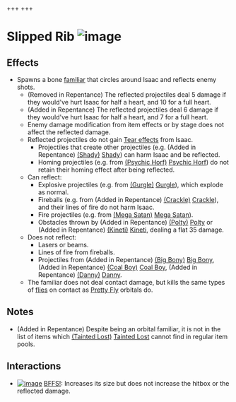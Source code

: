 +++
+++

 # Slipped Rib ![image](/image/Slipped_Rib.png) 

Effects
---------


* Spawns a bone [familiar](/wiki/Familiar "Familiar") that circles around Isaac and reflects enemy shots.
	+ (Removed in Repentance) The reflected projectiles deal 5 damage if they would've hurt Isaac for half a heart, and 10 for a full heart.
	+ (Added in Repentance) The reflected projectiles deal 6 damage if they would've hurt Isaac for half a heart, and 7 for a full heart.
	+ Enemy damage modification from item effects or by stage does not affect the reflected damage.
	+ Reflected projectiles do not gain [Tear effects](/wiki/Tear_effects "Tear effects") from Isaac.
		- Projectiles that create other projectiles (e.g. (Added in Repentance) [(Shady)](/wiki/Fatty#Shady "Shady") [Shady](/wiki/Fatty#Shady "Fatty")) can harm Isaac and be reflected.
		- Homing projectiles (e.g. from [(Psychic Horf)](/wiki/Horf#Psychic_Horf "Psychic Horf") [Psychic Horf](/wiki/Horf#Psychic_Horf "Horf")) do not retain their homing effect after being reflected.
	+ Can reflect:
		- Explosive projectiles (e.g. from [(Gurgle)](/wiki/Gaper#Gurgle "Gurgle") [Gurgle](/wiki/Gaper#Gurgle "Gaper")), which explode as normal.
		- Fireballs (e.g. from (Added in Repentance) [(Crackle)](/wiki/Gaper#Crackle "Crackle") [Crackle](/wiki/Gaper#Crackle "Gaper")), and their lines of fire do not harm Isaac.
		- Fire projectiles (e.g. from [(Mega Satan)](/wiki/Mega_Satan "Mega Satan") [Mega Satan](/wiki/Mega_Satan "Mega Satan")).
		- Obstacles thrown by (Added in Repentance) [(Polty)](/wiki/Polty "Polty") [Polty](/wiki/Polty "Polty") or (Added in Repentance) [(Kineti)](/wiki/Polty#Kineti "Kineti") [Kineti](/wiki/Polty#Kineti "Polty"), dealing a flat 35 damage.
	+ Does not reflect:
		- Lasers or beams.
		- Lines of fire from fireballs.
		- Projectiles from (Added in Repentance) [(Big Bony)](/wiki/Fatty#Big_Bony "Big Bony") [Big Bony](/wiki/Fatty#Big_Bony "Fatty"), (Added in Repentance) [(Coal Boy)](/wiki/Danny#Coal_Boy "Coal Boy") [Coal Boy](/wiki/Danny#Coal_Boy "Danny"), (Added in Repentance) [(Danny)](/wiki/Danny "Danny") [Danny](/wiki/Danny "Danny").
	+ The familiar does not deal contact damage, but kills the same types of [flies](/wiki/Flies "Flies") on contact as [Pretty Fly](/wiki/Pretty_Fly "Pretty Fly") orbitals do.


Notes
-------


* (Added in Repentance) Despite being an orbital familiar, it is not in the list of items which  [(Tainted Lost)](/wiki/Tainted_Lost "Tainted Lost") [Tainted Lost](/wiki/Tainted_Lost "Tainted Lost") cannot find in regular item pools.


Interactions
--------------


* [![image](/image/BFFS!.png)](/wiki/BFFS! "BFFS!") [BFFS!](/wiki/BFFS! "BFFS!"): Increases its size but does not increase the hitbox or the reflected damage.


